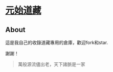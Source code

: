 # [元始道藏](https://chendaojun.github.io/mkdocs-daozang/)

## About

這是我自己的收錄道藏專用的倉庫，歡迎fork和star.

謝謝！

> 萬般源流儘出老，天下諸脈是一家